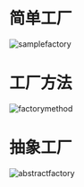 # 简单工厂
![samplefactory](https://github.com/zhaoych321/gupaoedu/tree/master/factorypattern/samplefactory.png)
# 工厂方法
![factorymethod](https://github.com/zhaoych321/gupaoedu/tree/master/factorypattern/factorymethod.png)
# 抽象工厂
![abstractfactory](https://github.com/zhaoych321/gupaoedu/tree/master/factorypattern/abstractfactory.png)